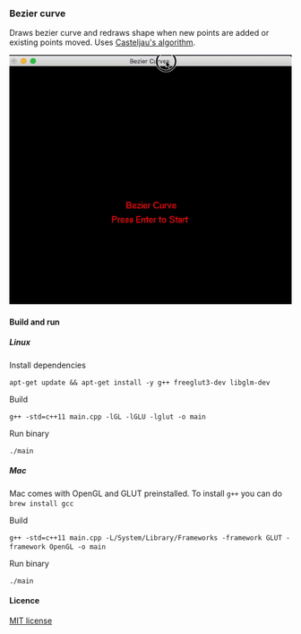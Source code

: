 ### Bezier curve

Draws bezier curve and redraws shape when new points are added or existing points moved. Uses [Casteljau's algorithm](https://en.wikipedia.org/wiki/De_Casteljau%27s_algorithm).

<p align="center"><img src="https://raw.githubusercontent.com/MichalGallovic/Computer-Graphics/master/bezier_curve/assets/preview.gif"></p>


#### Build and run

##### Linux

Install dependencies
```
apt-get update && apt-get install -y g++ freeglut3-dev libglm-dev
```

Build
```
g++ -std=c++11 main.cpp -lGL -lGLU -lglut -o main
```

Run binary
```
./main
```

##### Mac
Mac comes with OpenGL and GLUT preinstalled. To install `g++` you can do `brew install gcc`

Build
```
g++ -std=c++11 main.cpp -L/System/Library/Frameworks -framework GLUT -framework OpenGL -o main
```

Run binary
```
./main
```

#### Licence
[MIT license](https://opensource.org/licenses/MIT)